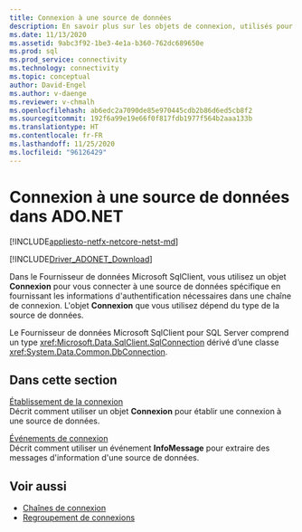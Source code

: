 ```yaml
---
title: Connexion à une source de données
description: En savoir plus sur les objets de connexion, utilisés pour se connecter aux sources de données dans ADO.NET. L'objet Connexion que vous utilisez dépend du type de la source de données.
ms.date: 11/13/2020
ms.assetid: 9abc3f92-1be3-4e1a-b360-762dc689650e
ms.prod: sql
ms.prod_service: connectivity
ms.technology: connectivity
ms.topic: conceptual
author: David-Engel
ms.author: v-daenge
ms.reviewer: v-chmalh
ms.openlocfilehash: ab6edc2a7090de85e970445cdb2b86d6ed5cb8f2
ms.sourcegitcommit: 192f6a99e19e66f0f817fdb1977f564b2aaa133b
ms.translationtype: HT
ms.contentlocale: fr-FR
ms.lasthandoff: 11/25/2020
ms.locfileid: "96126429"
---
```

# <a name="connecting-to-a-data-source-in-adonet"></a>Connexion à une source de données dans ADO.NET

[!INCLUDE[appliesto-netfx-netcore-netst-md](../../includes/appliesto-netfx-netcore-netst-md.md)]

[!INCLUDE[Driver_ADONET_Download](../../includes/driver_adonet_download.md)]

Dans le Fournisseur de données Microsoft SqlClient, vous utilisez un objet **Connexion** pour vous connecter à une source de données spécifique en fournissant les informations d'authentification nécessaires dans une chaîne de connexion. L'objet **Connexion** que vous utilisez dépend du type de la source de données.

Le Fournisseur de données Microsoft SqlClient pour SQL Server comprend un type <xref:Microsoft.Data.SqlClient.SqlConnection> dérivé d’une classe <xref:System.Data.Common.DbConnection>.

## <a name="in-this-section"></a>Dans cette section  

[Établissement de la connexion](establishing-connection.md)\
Décrit comment utiliser un objet **Connexion** pour établir une connexion à une source de données.

[Événements de connexion](connection-events.md)\
Décrit comment utiliser un événement **InfoMessage** pour extraire des messages d'information d'une source de données.

## <a name="see-also"></a>Voir aussi

- [Chaînes de connexion](connection-strings.md)
- [Regroupement de connexions](connection-pooling.md)
